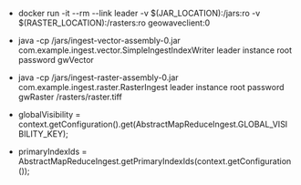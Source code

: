    * docker run -it --rm --link leader -v $(JAR_LOCATION):/jars:ro -v $(RASTER_LOCATION):/rasters:ro geowaveclient:0
   * java -cp /jars/ingest-vector-assembly-0.jar com.example.ingest.vector.SimpleIngestIndexWriter leader instance root password gwVector
   * java -cp /jars/ingest-raster-assembly-0.jar com.example.ingest.raster.RasterIngest leader instance root password gwRaster /rasters/raster.tiff

   * globalVisibility = context.getConfiguration().get(AbstractMapReduceIngest.GLOBAL_VISIBILITY_KEY);
   * primaryIndexIds = AbstractMapReduceIngest.getPrimaryIndexIds(context.getConfiguration());
